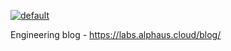[![default](https://github.com/alphauslabs/blog/actions/workflows/default.yml/badge.svg)](https://github.com/alphauslabs/blog/actions/workflows/default.yml)

Engineering blog - https://labs.alphaus.cloud/blog/
